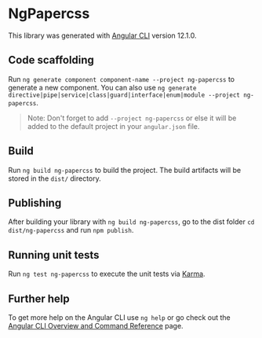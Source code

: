 # NgPapercss

This library was generated with [Angular CLI](https://github.com/angular/angular-cli) version 12.1.0.

## Code scaffolding

Run `ng generate component component-name --project ng-papercss` to generate a new component. You can also use `ng generate directive|pipe|service|class|guard|interface|enum|module --project ng-papercss`.
> Note: Don't forget to add `--project ng-papercss` or else it will be added to the default project in your `angular.json` file. 

## Build

Run `ng build ng-papercss` to build the project. The build artifacts will be stored in the `dist/` directory.

## Publishing

After building your library with `ng build ng-papercss`, go to the dist folder `cd dist/ng-papercss` and run `npm publish`.

## Running unit tests

Run `ng test ng-papercss` to execute the unit tests via [Karma](https://karma-runner.github.io).

## Further help

To get more help on the Angular CLI use `ng help` or go check out the [Angular CLI Overview and Command Reference](https://angular.io/cli) page.
